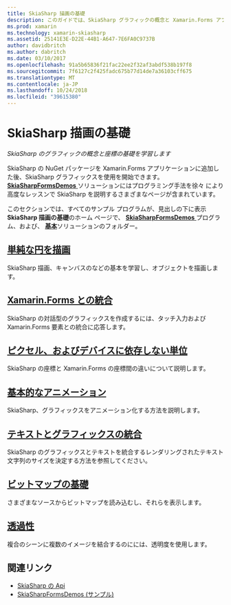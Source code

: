 ```yaml
---
title: SkiaSharp 描画の基礎
description: このガイドでは、SkiaSharp グラフィックの概念と Xamarin.Forms アプリケーションでの座標の基本について説明します。
ms.prod: xamarin
ms.technology: xamarin-skiasharp
ms.assetid: 25141E3E-D22E-44B1-A647-7E6FA0C9737B
author: davidbritch
ms.author: dabritch
ms.date: 03/10/2017
ms.openlocfilehash: 91a5b65836f21fac22ee2f32af3abdf538b197f8
ms.sourcegitcommit: 7f6127c2f425fadc675b77d14de7a36103cff675
ms.translationtype: MT
ms.contentlocale: ja-JP
ms.lasthandoff: 10/24/2018
ms.locfileid: "39615380"
---
```

# <a name="skiasharp-drawing-basics"></a>SkiaSharp 描画の基礎

_SkiaSharp のグラフィックの概念と座標の基礎を学習します_

SkiaSharp の NuGet パッケージを Xamarin.Forms アプリケーションに追加した後、SkiaSharp グラフィックスを使用を開始できます。 [ **SkiaSharpFormsDemos** ](https://developer.xamarin.com/samples/xamarin-forms/SkiaSharpForms/Demos/)ソリューションにはプログラミング手法を徐々 により高度なレッスンで SkiaSharp を説明するさまざまなページが含まれています。

このセクションでは、すべてのサンプル プログラムが、見出しの下に表示**SkiaSharp 描画の基礎**のホーム ページで、 [ **SkiaSharpFormsDemos** ](https://developer.xamarin.com/samples/xamarin-forms/SkiaSharpForms/Demos/)プログラム、および、 [**基本**](https://github.com/xamarin/xamarin-forms-samples/tree/master/SkiaSharpForms/Demos/Demos/SkiaSharpFormsDemos/Basics)ソリューションのフォルダー。

## <a name="drawing-a-simple-circlecirclemd"></a>[単純な円を描画](circle.md)

SkiaSharp 描画、キャンバスのなどの基本を学習し、オブジェクトを描画します。

## <a name="integrating-with-xamarinformsintegrationmd"></a>[Xamarin.Forms との統合](integration.md)

SkiaSharp の対話型のグラフィックスを作成するには、タッチ入力および Xamarin.Forms 要素との統合に応答します。

## <a name="pixels-and-device-independent-unitspixelsmd"></a>[ピクセル、およびデバイスに依存しない単位](pixels.md)

SkiaSharp の座標と Xamarin.Forms の座標間の違いについて説明します。

## <a name="basic-animationanimationmd"></a>[基本的なアニメーション](animation.md)

SkiaSharp、グラフィックスをアニメーション化する方法を説明します。

## <a name="integrating-text-and-graphicstextmd"></a>[テキストとグラフィックスの統合](text.md)

SkiaSharp のグラフィックスとテキストを統合するレンダリングされたテキスト文字列のサイズを決定する方法を参照してください。

## <a name="bitmap-basicsbitmapsmd"></a>[ビットマップの基礎](bitmaps.md)

さまざまなソースからビットマップを読み込むし、それらを表示します。

## <a name="transparencytransparencymd"></a>[透過性](transparency.md)

複合のシーンに複数のイメージを結合するのにには、透明度を使用します。

## <a name="related-links"></a>関連リンク

- [SkiaSharp の Api](https://docs.microsoft.com/dotnet/api/skiasharp)
- [SkiaSharpFormsDemos (サンプル)](https://developer.xamarin.com/samples/xamarin-forms/SkiaSharpForms/Demos/)
